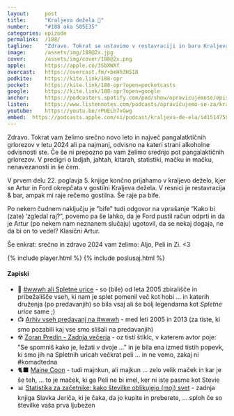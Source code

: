 ```yaml
---
layout: 	post
title:  	"Kraljeva dežela 👑"
number: 	"#188 aka S05E35"
categories:	epizode
permalink:	/188/
tagline: 	"Zdravo. Tokrat se ustavimo v restavraciji in baru Kraljeva dežela, kjer Ford napiše recenzijo za novi Štoparski vodnik po Galaksiji."
image:		/assets/img/188@2x.jpg
cover:		/assets/img/cover/188@2x.png
apple:		https://apple.co/3SbXWXf
overcast:	https://overcast.fm/+beHh3HS18
podkite:	https://kite.link/188-opr
pocket:		https://kite.link/188-opr?open=pocketcasts
google:		https://kite.link/188-opr?open=google
anchor:		https://podcasters.spotify.com/pod/show/opravicujemose/episodes/Kraljeva-deela-e2ds4m8
listen:		https://www.listennotes.com/podcasts/opravičujemo-se-za/kraljeva-dežela-0Dy4KFtJOWB/embed/
youtube:	https://youtu.be/rPUELh7vGwg
embed:	https://podcasts.apple.com/si/podcast/kraljeva-de-ela/id1514750013?i=1000640200828
---
```


Zdravo. Tokrat vam želimo srečno novo leto in največ pangalatktičnih grlorezov v letu 2024 ali pa najmanj, odvisno na kateri strani alkoholne odvisnosti ste. Če še ni prepozno pa vam želimo srednjo pot pangalaktičnih grlorezov. V predigri o ladjah, jahtah, kitarah, statistiki, mačku in mačku, nenavezanosti in še čem. 

V prvem delu 22. poglavja 5. knjige končno prijahamo v kraljevo deželo, kjer se Artur in Ford okrepčata v gostilni Kraljeva dežela. V resnici je restavracija & bar, ampak mi raje rečemo gostilna. Še raje pa bife. 

Po nekem čudnem naključju je ”bife” tudi odgovor na vprašanje ”Kako bi (zate) ‘zgledal raj?”, povemo pa še lahko, da je Ford pustil račun odprti in da je Artur (po nekem nam neznanem slučaju) ugotovil, da se nekaj dogaja, ne da bi on to vedel? Klasični Artur. 

Še enkrat: srečno in zdravo 2024 vam želimo: Aljo, Peli in Zi. <3

{% include player.html %}
{% include poslusaj.html %}

<!--break-->

#### Zapiski

- 🛜 [#wwwh ali Spletne urice](http://urice.si/talks/) - so (bile) od leta 2005 zbirališče in pribežališče vseh, ki nam je splet pomenil več kot hobi ... in katerih druženja (po predavanjih) so bila vsaj ali še bolj legendarna kot _Spletne urice_ same ;) 
- 📺 [Arhiv vseh predavanj na #wwwh](http://video.kiberpipa.org/wwwh/) - med leti 2005 in 2013 (za tiste, ki smo pozabili kaj vse smo slišali na predavanjih) 
- ☢️ [Zoran Predin - Zadnja večerja](https://www.youtube.com/watch?v=Gxlly4LK7Bs) - oz tisti štiklc, v katerem avtor poje: "Se spomniš kako je, ležati v dvoje ..." in je bila ena izmed tistih popevk, ki smo jih na Spletnih uricah večkrat peli ... in ne vemo, zakaj ni #komadtedna
- 🐈‍⬛ [Maine Coon](https://en.wikipedia.org/wiki/Maine_Coon) - tudi majnkun, ali majkun ... zelo velik maček in kar je še teh, ... to je maček, ki ga Peli ne bi imel, ker ni iste pasme kot Stevie 
- 📊 [Statistika za začetnike: kako številke oblikujejo (moj) svet](https://emka.si/products/statistika-za-zacetnike-sub) - zadnja knjiga Slavka Jeriča, ki je čaka, da jo kupite in preberete, ... sploh če so številke vaša prva ljubezen 